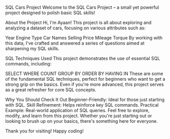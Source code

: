 SQL Cars Project
Welcome to the SQL Cars Project – a small yet powerful project designed to polish basic SQL skills!

About the Project
Hi, I'm Ayaan! This project is all about exploring and analyzing a dataset of cars, focusing on various attributes such as:

Year
Engine Type
Car Names
Selling Price
Mileage
Torque
By working with this data, I've crafted and answered a series of questions aimed at sharpening my SQL skills.

SQL Techniques Used
This project demonstrates the use of essential SQL commands, including:

SELECT
WHERE
COUNT
GROUP BY
ORDER BY
HAVING
IN
These are some of the fundamental SQL techniques, perfect for beginners who want to get a strong grip on the basics. Even if you're more advanced, this project serves as a great refresher for core SQL concepts.

Why You Should Check It Out
Beginner-Friendly: Ideal for those just starting with SQL.
Skill Refinement: Helps reinforce key SQL commands.
Practical Example: Real-world application of SQL queries.
Feel free to explore, modify, and learn from this project. Whether you're just starting out or looking to brush up on your basics, there's something here for everyone.

Thank you for visiting! Happy coding!
